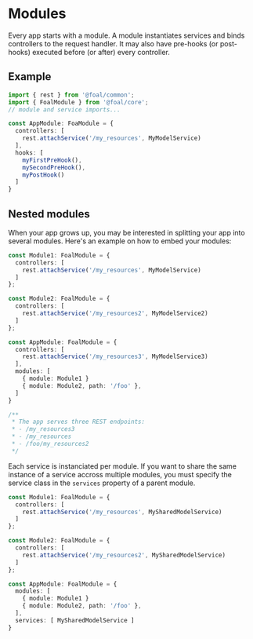 # Modules

Every app starts with a module. A module instantiates services and binds controllers to the request handler. It may also have pre-hooks (or post-hooks) executed before (or after) every controller.

## Example

```typescript
import { rest } from '@foal/common';
import { FoalModule } from '@foal/core';
// module and service imports...

const AppModule: FoaModule = {
  controllers: [
    rest.attachService('/my_resources', MyModelService)
  ],
  hooks: [
    myFirstPreHook(),
    mySecondPreHook(),
    myPostHook()
  ]
}
```

## Nested modules

When your app grows up, you may be interested in splitting your app into several modules. Here's an example on how to embed your modules:

```typescript
const Module1: FoalModule = {
  controllers: [
    rest.attachService('/my_resources', MyModelService)
  ]
};

const Module2: FoalModule = {
  controllers: [
    rest.attachService('/my_resources2', MyModelService2)
  ]
};

const AppModule: FoalModule = {
  controllers: [
    rest.attachService('/my_resources3', MyModelService3)
  ],
  modules: [
    { module: Module1 }
    { module: Module2, path: '/foo' },
  ]
}

/**
 * The app serves three REST endpoints:
 * - /my_resources3
 * - /my_resources
 * - /foo/my_resources2
 */
```

Each service is instanciated per module. If you want to share the same instance of a service accross multiple modules, you must specify the service class in the `services` property of a parent module.

```typescript
const Module1: FoalModule = {
  controllers: [
    rest.attachService('/my_resources', MySharedModelService)
  ]
};

const Module2: FoalModule = {
  controllers: [
    rest.attachService('/my_resources2', MySharedModelService)
  ]
};

const AppModule: FoalModule = {
  modules: [
    { module: Module1 }
    { module: Module2, path: '/foo' },
  ],
  services: [ MySharedModelService ]
}
```